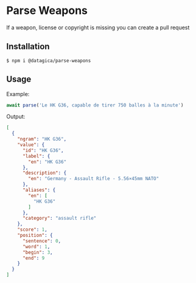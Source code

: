 # Parse Weapons

If a weapon, license or copyright is missing you can create a pull request

## Installation

    $ npm i @datagica/parse-weapons

## Usage

Example:

```javascript
await parse('Le HK G36, capable de tirer 750 balles à la minute')
```

Output:

```json
[
  {
    "ngram": "HK G36",
    "value": {
      "id": "HK G36",
      "label": {
        "en": "HK G36"
      },
      "description": {
        "en": "Germany - Assault Rifle - 5.56×45mm NATO"
      },
      "aliases": {
        "en": [
          "HK G36"
        ]
      },
      "category": "assault rifle"
    },
    "score": 1,
    "position": {
      "sentence": 0,
      "word": 1,
      "begin": 3,
      "end": 9
    }
  }
]
```
